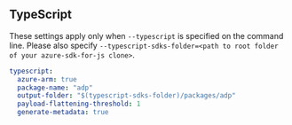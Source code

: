 ## TypeScript

These settings apply only when `--typescript` is specified on the command line.
Please also specify `--typescript-sdks-folder=<path to root folder of your azure-sdk-for-js clone>`.

```yaml $(typescript)
typescript:
  azure-arm: true
  package-name: "adp"
  output-folder: "$(typescript-sdks-folder)/packages/adp"
  payload-flattening-threshold: 1
  generate-metadata: true
```
